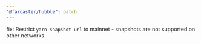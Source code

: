 ```yaml
---
"@farcaster/hubble": patch
---
```


fix: Restrict `yarn snapshot-url` to mainnet - snapshots are not supported on other networks
